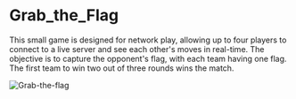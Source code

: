 # Grab_the_Flag
This small game is designed for network play, allowing up to four players to connect to a live server and see each other's moves in real-time. The objective is to capture the opponent's flag, with each team having one flag. The first team to win two out of three rounds wins the match.


![Grab-the-flag](https://github.com/rosibeluseda/Grab_the_Flag/assets/145386489/cbc9fae2-f233-4575-8771-ed9e0615e1b7)

